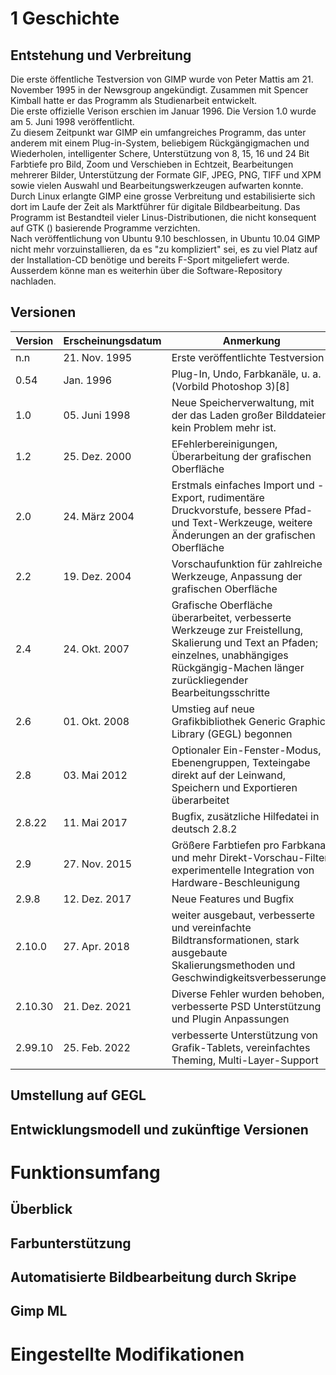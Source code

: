 # 1 Geschichte

## Entstehung und Verbreitung

Die erste öffentliche Testversion von GIMP wurde von Peter Mattis am 21. November 1995 in der Newsgroup angekündigt. Zusammen mit Spencer Kimball hatte er das Programm als Studienarbeit entwickelt. 
<br>
Die erste offizielle Verison erschien im Januar 1996.
Die Version 1.0 wurde am 5. Juni 1998 veröffentlicht.
<br>
Zu diesem Zeitpunkt war GIMP ein umfangreiches Programm, das unter anderem mit einem Plug-in-System, beliebigem Rückgängigmachen und Wiederholen, intelligenter Schere, Unterstützung von 8, 15, 16 und 24 Bit Farbtiefe pro Bild, Zoom und Verschieben in Echtzeit, Bearbeitungen mehrerer Bilder, Unterstützung der Formate GIF, JPEG, PNG, TIFF und XPM sowie vielen Auswahl und Bearbeitungswerkzeugen aufwarten konnte.
<br>
Durch Linux erlangte GIMP eine grosse Verbreitung und estabilisierte sich dort im Laufe der Zeit als Marktführer für digitale Bildbearbeitung. Das Programm ist Bestandteil vieler Linus-Distributionen, die nicht konsequent auf GTK () basierende Programme verzichten.
<br>
Nach veröffentlichung von Ubuntu 9.10 beschlossen, in Ubuntu 10.04 GIMP nicht mehr vorzuinstallieren, da es "zu kompliziert" sei, es zu viel Platz auf der Installation-CD benötige und bereits F-Sport mitgeliefert werde. Ausserdem könne man es weiterhin über die Software-Repository nachladen.

## Versionen

|     Version     |     Erscheinungsdatum     |     Anmerkung     |
| --------------- | ------------------------- | ----------------- |
|     n.n         |     21. Nov. 1995         | Erste veröffentlichte Testversion|
|     0.54        |     Jan. 1996             | Plug-In, Undo, Farbkanäle, u. a. (Vorbild Photoshop 3)[8]       |
|     1.0         |     05. Juni 1998         |  Neue Speicherverwaltung, mit der das Laden großer Bilddateien kein Problem mehr ist.|
|     1.2         |     25. Dez. 2000         |EFehlerbereinigungen, Überarbeitung der grafischen Oberfläche  |
|     2.0         |     24. März 2004         | 		Erstmals einfaches Import und -Export, rudimentäre Druckvorstufe, bessere Pfad- und Text-Werkzeuge, weitere Änderungen an der grafischen Oberfläche |
|     2.2         |     19. Dez. 2004         | 		Vorschaufunktion für zahlreiche Werkzeuge, Anpassung der grafischen Oberfläche|
|     2.4         |     24. Okt. 2007         | 		Grafische Oberfläche überarbeitet, verbesserte Werkzeuge zur Freistellung, Skalierung und Text an Pfaden; einzelnes, unabhängiges Rückgängig-Machen länger zurückliegender Bearbeitungsschritte |
|     2.6         |     01. Okt. 2008         | 	Umstieg auf neue Grafikbibliothek Generic Graphics Library (GEGL) begonnen |
|     2.8         |     03. Mai 2012          | 		Optionaler Ein-Fenster-Modus, Ebenengruppen, Texteingabe direkt auf der Leinwand, Speichern und Exportieren überarbeitet|
|     2.8.22      |     11. Mai 2017          | Bugfix, zusätzliche Hilfedatei in deutsch 2.8.2|
|     2.9         |     27. Nov. 2015         | Größere Farbtiefen pro Farbkanal und mehr Direkt-Vorschau-Filter, experimentelle Integration von Hardware-Beschleunigung |
|     2.9.8       |     12. Dez. 2017         | Neue Features und Bugfix  |
|     2.10.0      |     27. Apr. 2018         | weiter ausgebaut, verbesserte und vereinfachte Bildtransformationen, stark ausgebaute Skalierungsmethoden und Geschwindigkeitsverbesserungen|
|     2.10.30     |     21. Dez. 2021         |	Diverse Fehler wurden behoben, verbesserte PSD Unterstützung und Plugin Anpassungen |
|     2.99.10     |     25. Feb. 2022         | verbesserte Unterstützung von Grafik-Tablets, vereinfachtes Theming, Multi-Layer-Support |

## Umstellung auf GEGL

## Entwicklungsmodell und zukünftige Versionen



# Funktionsumfang

## Überblick

## Farbunterstützung

## Automatisierte Bildbearbeitung durch Skripe

## Gimp ML


# Eingestellte Modifikationen
